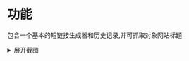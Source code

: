 # 功能
包含一个基本的短链接生成器和历史记录,并可抓取对象网站标题
<details>
	<summary>展开截图</summary>
	<img src="https://user-images.githubusercontent.com/54500106/162447639-fdd7d3a3-a791-4de5-b18d-ea4a45b1c819.png" />
	<img src="https://user-images.githubusercontent.com/54500106/162463349-23949c42-61e1-44aa-a409-4754bbff049a.png“ />
</details>

# 下载
运行
```shell
mkdir shortLink
cd shortLink
wget https://github.com/EduarteXD/UrlShorter/releases/download/v1.0.3/server.zip
unzip server.zip
rm -rf server.zip
```
# 安装
## 初始化数据库
```sql
CREATE TABLE `linktable` (
	`name` TEXT NULL DEFAULT NULL,
	`to` TEXT NULL DEFAULT NULL,
	`title` TEXT NULL DEFAULT NULL,
	`create` TIMESTAMP NULL DEFAULT CURRENT_TIMESTAMP,
	`clicks` INT(10) NULL DEFAULT '0'
)
ENGINE=InnoDB;
```
## 配置环境变量
创建并编辑.env文件：
```
vi .env
```
```
# http端口
APP_PORT=80
# 1：开启ssl
ENABLE_SSL=0
# https端口
SSL_PORT=443
# 数据库连接地址
SQL_HOST=127.0.0.1
# 数据库用户
SQL_USER=
# 数据库密码
SQL_PWD=
# 库名
SQL_NAME=
```
如果开启ssl，请将证书存放在```./cert```文件夹中，命名为cert.pem和key.pem

运行
```
npm install forever && forever start server.js
```
运行服务器

# 更新
删除除根目录.env之外所有文件重新下载最新版本即可
